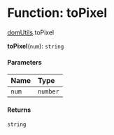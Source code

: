# Function: toPixel

[domUtils](/auto-docs/utils/modules/domUtils.md).toPixel

**toPixel**(`num`): `string`

#### Parameters

| Name | Type |
| :------ | :------ |
| `num` | `number` |

#### Returns

`string`
